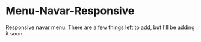 # Menu-Navar-Responsive
Responsive navar menu. There are a few things left to add, but I'll be adding it soon.
